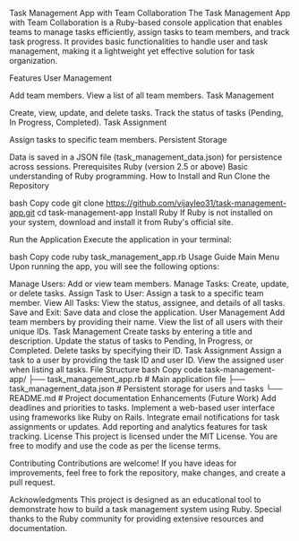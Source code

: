 Task Management App with Team Collaboration
The Task Management App with Team Collaboration is a Ruby-based console application that enables teams to manage tasks efficiently, assign tasks to team members, and track task progress. It provides basic functionalities to handle user and task management, making it a lightweight yet effective solution for task organization.

Features
User Management

Add team members.
View a list of all team members.
Task Management

Create, view, update, and delete tasks.
Track the status of tasks (Pending, In Progress, Completed).
Task Assignment

Assign tasks to specific team members.
Persistent Storage

Data is saved in a JSON file (task_management_data.json) for persistence across sessions.
Prerequisites
Ruby (version 2.5 or above)
Basic understanding of Ruby programming.
How to Install and Run
Clone the Repository

bash
Copy code
git clone https://github.com/vijayleo31/task-management-app.git
cd task-management-app
Install Ruby If Ruby is not installed on your system, download and install it from Ruby's official site.

Run the Application Execute the application in your terminal:

bash
Copy code
ruby task_management_app.rb
Usage Guide
Main Menu
Upon running the app, you will see the following options:

Manage Users: Add or view team members.
Manage Tasks: Create, update, or delete tasks.
Assign Task to User: Assign a task to a specific team member.
View All Tasks: View the status, assignee, and details of all tasks.
Save and Exit: Save data and close the application.
User Management
Add team members by providing their name.
View the list of all users with their unique IDs.
Task Management
Create tasks by entering a title and description.
Update the status of tasks to Pending, In Progress, or Completed.
Delete tasks by specifying their ID.
Task Assignment
Assign a task to a user by providing the task ID and user ID.
View the assigned user when listing all tasks.
File Structure
bash
Copy code
task-management-app/
├── task_management_app.rb       # Main application file
├── task_management_data.json    # Persistent storage for users and tasks
└── README.md                    # Project documentation
Enhancements (Future Work)
Add deadlines and priorities to tasks.
Implement a web-based user interface using frameworks like Ruby on Rails.
Integrate email notifications for task assignments or updates.
Add reporting and analytics features for task tracking.
License
This project is licensed under the MIT License. You are free to modify and use the code as per the license terms.

Contributing
Contributions are welcome! If you have ideas for improvements, feel free to fork the repository, make changes, and create a pull request.

Acknowledgments
This project is designed as an educational tool to demonstrate how to build a task management system using Ruby. Special thanks to the Ruby community for providing extensive resources and documentation.

